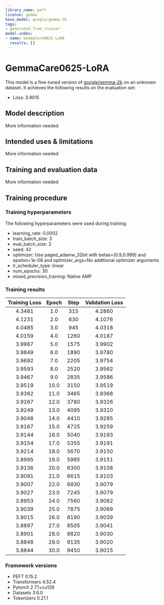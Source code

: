 ```yaml
---
library_name: peft
license: gemma
base_model: google/gemma-2b
tags:
- generated_from_trainer
model-index:
- name: GemmaCare0625-LoRA
  results: []
---
```


<!-- This model card has been generated automatically according to the information the Trainer had access to. You
should probably proofread and complete it, then remove this comment. -->

# GemmaCare0625-LoRA

This model is a fine-tuned version of [google/gemma-2b](https://huggingface.co/google/gemma-2b) on an unknown dataset.
It achieves the following results on the evaluation set:
- Loss: 3.9015

## Model description

More information needed

## Intended uses & limitations

More information needed

## Training and evaluation data

More information needed

## Training procedure

### Training hyperparameters

The following hyperparameters were used during training:
- learning_rate: 0.0002
- train_batch_size: 3
- eval_batch_size: 3
- seed: 42
- optimizer: Use paged_adamw_32bit with betas=(0.9,0.999) and epsilon=1e-08 and optimizer_args=No additional optimizer arguments
- lr_scheduler_type: linear
- num_epochs: 30
- mixed_precision_training: Native AMP

### Training results

| Training Loss | Epoch | Step | Validation Loss |
|:-------------:|:-----:|:----:|:---------------:|
| 4.3481        | 1.0   | 315  | 4.2860          |
| 4.1231        | 2.0   | 630  | 4.1076          |
| 4.0485        | 3.0   | 945  | 4.0318          |
| 4.0159        | 4.0   | 1260 | 4.0187          |
| 3.9967        | 5.0   | 1575 | 3.9902          |
| 3.9849        | 6.0   | 1890 | 3.9780          |
| 3.9692        | 7.0   | 2205 | 3.9754          |
| 3.9593        | 8.0   | 2520 | 3.9562          |
| 3.9467        | 9.0   | 2835 | 3.9586          |
| 3.9519        | 10.0  | 3150 | 3.9519          |
| 3.9362        | 11.0  | 3465 | 3.9368          |
| 3.9267        | 12.0  | 3780 | 3.9326          |
| 3.9249        | 13.0  | 4095 | 3.9310          |
| 3.9048        | 14.0  | 4410 | 3.9285          |
| 3.9167        | 15.0  | 4725 | 3.9259          |
| 3.9144        | 16.0  | 5040 | 3.9193          |
| 3.9154        | 17.0  | 5355 | 3.9191          |
| 3.9214        | 18.0  | 5670 | 3.9150          |
| 3.8995        | 19.0  | 5985 | 3.9151          |
| 3.9136        | 20.0  | 6300 | 3.9108          |
| 3.9091        | 21.0  | 6615 | 3.9103          |
| 3.9007        | 22.0  | 6930 | 3.9079          |
| 3.9027        | 23.0  | 7245 | 3.9079          |
| 3.8953        | 24.0  | 7560 | 3.9062          |
| 3.9039        | 25.0  | 7875 | 3.9069          |
| 3.9015        | 26.0  | 8190 | 3.9039          |
| 3.8897        | 27.0  | 8505 | 3.9041          |
| 3.8901        | 28.0  | 8820 | 3.9030          |
| 3.8848        | 29.0  | 9135 | 3.9020          |
| 3.8844        | 30.0  | 9450 | 3.9015          |


### Framework versions

- PEFT 0.15.2
- Transformers 4.52.4
- Pytorch 2.7.1+cu126
- Datasets 3.6.0
- Tokenizers 0.21.1
